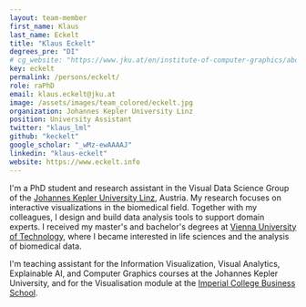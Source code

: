 ```yaml
---
layout: team-member
first_name: Klaus
last_name: Eckelt
title: "Klaus Eckelt"
degrees_pre: "DI"
# cg_website: "https://www.jku.at/en/institute-of-computer-graphics/about-us/team/klaus-eckelt/" #remove to show person directly on data-vis page
key: eckelt
permalink: /persons/eckelt/
role: raPhD
email: klaus.eckelt@jku.at
image: /assets/images/team_colored/eckelt.jpg
organization: Johannes Kepler University Linz
position: University Assistant
twitter: "klaus_lml"
github: "keckelt"
google_scholar: "_wMz-ewAAAAJ"
linkedin: "klaus-eckelt"
website: https://www.eckelt.info
---
```


<p>
  I'm a PhD student and research assistant in the Visual Data Science Group of the <a href="https://www.jku.at/en/">Johannes Kepler University Linz</a>, Austria.
  My research focuses on interactive visualizations in the biomedical field. Together with my colleagues, I design and build data analysis tools to support domain experts.
  I received my master's and bachelor's degrees at <a href="https://www.tuwien.at/en/">Vienna University of Technology</a>, where I became interested in life sciences and the analysis of biomedical data.
</p>

<p>
  I'm teaching assistant for the Information Visualization, Visual Analytics, Explainable AI, and Computer Graphics courses at the Johannes Kepler University,
  and for the Visualisation module at the <a href="https://www.imperial.ac.uk/business-school/">Imperial College Business School</a>.
</p>
